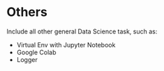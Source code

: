 # Others
Include all other general Data Science task, such as: 
 - Virtual Env with Jupyter Notebook
 - Google Colab
 - Logger
